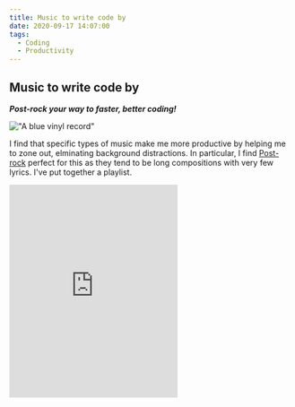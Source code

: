 ```yaml
---
title: Music to write code by
date: 2020-09-17 14:07:00
tags:
  - Coding
  - Productivity
---
```


## Music to write code by

**_Post-rock your way to faster, better coding!_**

!["A blue vinyl record"](vinyl.png)

I find that specific types of music make me more productive by helping me to zone out, elminating background distractions. In particular, I find [Post-rock](https://en.wikipedia.org/wiki/Post-rock) perfect for this as they tend to be long compositions with very few lyrics. I've put together a playlist.

<iframe allow="encrypted-media" allowtransparency="true" frameborder="0" height="380" src="https://open.spotify.com/embed/playlist/0OqiS1YGokrITB4SiwEHrM" width="300"></iframe>
